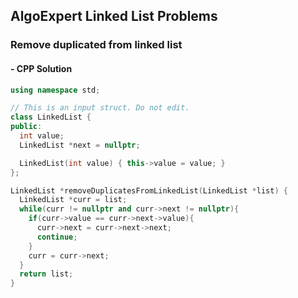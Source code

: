 ## AlgoExpert Linked List Problems

### Remove duplicated from linked list

#### - CPP Solution
```cpp
using namespace std;

// This is an input struct. Do not edit.
class LinkedList {
public:
  int value;
  LinkedList *next = nullptr;

  LinkedList(int value) { this->value = value; }
};

LinkedList *removeDuplicatesFromLinkedList(LinkedList *list) {
  LinkedList *curr = list;
  while(curr != nullptr and curr->next != nullptr){
    if(curr->value == curr->next->value){
      curr->next = curr->next->next;
      continue;
    }
    curr = curr->next;
  }
  return list;
}
```

